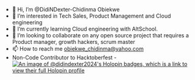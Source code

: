 - 👋 Hi, I’m @DidiNDexter-Chidinma Obiekwe
- 👀 I’m interested in Tech Sales, Product Management and Cloud engineering
- 🌱 I’m currently learning Cloud engineering with AltSchool.
- 💞️ I’m looking to collaborate on any open source project that requires a Product manager, growth hackers, scrum master
- 📫 How to reach me obiekwe_chidinma@yahoo.com
-    Non-Code Contributor to Hacktoberfest - [![An image of @didindexter2024's Holopin badges, which is a link to view their full Holopin profile](https://holopin.me/didindexter2024)](https://holopin.io/@didindexter2024)

<!---

[![An image of @didindexter2024's Holopin badges, which is a link to view their full Holopin profile](https://holopin.me/didindexter2024)](https://holopin.io/@didindexter2024)

DidiNDexter/DidiNDexter is a ✨ special ✨ repository because its `README.md` (this file) appears on your GitHub profile.
You can click the Preview link to take a look at your changes.
--->
 
